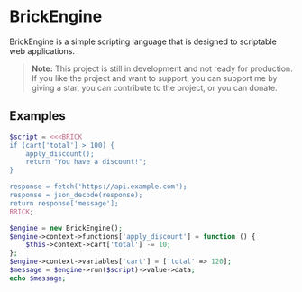 # BrickEngine

BrickEngine is a simple scripting language that is designed to scriptable web applications.

> **Note:** This project is still in development and not ready for production.
> If you like the project and want to support, you can support me by giving a star, you can contribute to the project, or you can donate.

## Examples

```php
$script = <<<BRICK
if (cart['total'] > 100) {
    apply_discount();
    return "You have a discount!";
}

response = fetch('https://api.example.com');
response = json_decode(response);
return response['message'];
BRICK;

$engine = new BrickEngine();
$engine->context->functions['apply_discount'] = function () {
    $this->context->cart['total'] -= 10;
};
$engine->context->variables['cart'] = ['total' => 120];
$message = $engine->run($script)->value->data;
echo $message;
```
